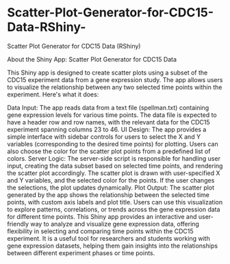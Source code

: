 # Scatter-Plot-Generator-for-CDC15-Data-RShiny-
Scatter Plot Generator for CDC15 Data (RShiny)


About the Shiny App: Scatter Plot Generator for CDC15 Data

This Shiny app is designed to create scatter plots using a subset of the CDC15 experiment data from a gene expression study. The app allows users to visualize the relationship between any two selected time points within the experiment. Here's what it does:

Data Input: The app reads data from a text file (spellman.txt) containing gene expression levels for various time points. The data file is expected to have a header row and row names, with the relevant data for the CDC15 experiment spanning columns 23 to 46.
UI Design: The app provides a simple interface with sidebar controls for users to select the X and Y variables (corresponding to the desired time points) for plotting. Users can also choose the color for the scatter plot points from a predefined list of colors.
Server Logic: The server-side script is responsible for handling user input, creating the data subset based on selected time points, and rendering the scatter plot accordingly. The scatter plot is drawn with user-specified X and Y variables, and the selected color for the points. If the user changes the selections, the plot updates dynamically.
Plot Output: The scatter plot generated by the app shows the relationship between the selected time points, with custom axis labels and plot title. Users can use this visualization to explore patterns, correlations, or trends across the gene expression data for different time points.
This Shiny app provides an interactive and user-friendly way to analyze and visualize gene expression data, offering flexibility in selecting and comparing time points within the CDC15 experiment. It is a useful tool for researchers and students working with gene expression datasets, helping them gain insights into the relationships between different experiment phases or time points.
